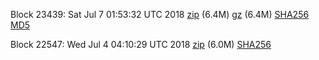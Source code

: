 Block 23439: Sat Jul  7 01:53:32 UTC 2018 [zip](https://files.01coin.io/testnet/2018-07-07/bootstrap.dat.zip) (6.4M) [gz](https://files.01coin.io/testnet/2018-07-07/bootstrap.dat.tar.gz) (6.4M) [SHA256](https://files.01coin.io/testnet/2018-07-07/sha256.txt) [MD5](https://files.01coin.io/testnet/2018-07-07/md5.txt)

Block 22547: Wed Jul  4 04:10:29 UTC 2018 [zip](https://drive.google.com/file/d/1X5mOYrdjZb761oPOBR3VKQyLRIk7hOxB/view?usp=sharing) (6.0M) [SHA256](https://drive.google.com/file/d/1jPz2Ds_YSaTW44jNNyqbeveswOsz3dk8/view?usp=sharing)
